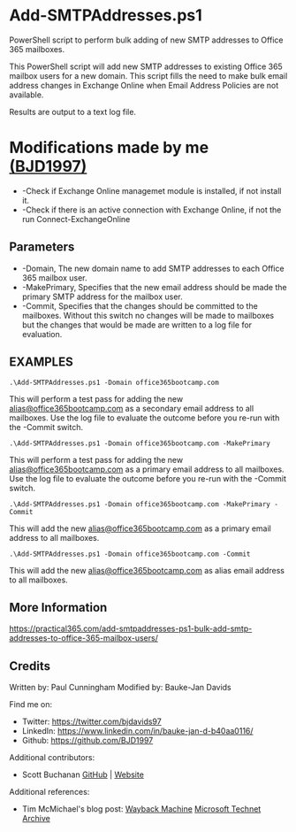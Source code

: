 # Add-SMTPAddresses.ps1
PowerShell script to perform bulk adding of new SMTP addresses to Office 365 mailboxes.

This PowerShell script will add new SMTP addresses to existing Office 365 mailbox users for a new domain. This script fills the need to make bulk email address changes in Exchange Online when Email Address Policies are not available.

Results are output to a text log file.

# Modifications made by me [(BJD1997)](https://github.com/BJD1997)

- -Check if Exchange Online managemet module is installed, if not install it.
- -Check if there is an active connection with Exchange Online, if not the run Connect-ExchangeOnline

## Parameters

- -Domain, The new domain name to add SMTP addresses to each Office 365 mailbox user.
- -MakePrimary, Specifies that the new email address should be made the primary SMTP address for the mailbox user.
- -Commit, Specifies that the changes should be committed to the mailboxes. Without this switch no changes will be made to mailboxes but the changes that would be made are written to a log file for evaluation.

## EXAMPLES
```
.\Add-SMTPAddresses.ps1 -Domain office365bootcamp.com
```
This will perform a test pass for adding the new alias@office365bootcamp.com as a secondary email address
to all mailboxes. Use the log file to evaluate the outcome before you re-run with the -Commit switch.

```
.\Add-SMTPAddresses.ps1 -Domain office365bootcamp.com -MakePrimary
```
This will perform a test pass for adding the new alias@office365bootcamp.com as a primary email address
to all mailboxes. Use the log file to evaluate the outcome before you re-run with the -Commit switch.

```
.\Add-SMTPAddresses.ps1 -Domain office365bootcamp.com -MakePrimary -Commit
```
This will add the new alias@office365bootcamp.com as a primary email address
to all mailboxes.

```
.\Add-SMTPAddresses.ps1 -Domain office365bootcamp.com -Commit
```
This will add the new alias@office365bootcamp.com as alias email address
to all mailboxes.

## More Information
https://practical365.com/add-smtpaddresses-ps1-bulk-add-smtp-addresses-to-office-365-mailbox-users/

## Credits
Written by: Paul Cunningham
Modified by: Bauke-Jan Davids

Find me on:

* Twitter:	https://twitter.com/bjdavids97
* LinkedIn:	https://www.linkedin.com/in/bauke-jan-d-b40aa0116/
* Github:	https://github.com/BJD1997


Additional contributors:
- Scott Buchanan [GitHub](https://github.com/scottsb) | [Website](https://buchanan.works/)

Additional references:

- Tim McMichael's blog post: [Wayback Machine](https://web.archive.org/web/20160115155810/http://blogs.technet.com/b/timmcmic/archive/2015/05/17/office-365-bulk-update-email-addresses.aspx) [Microsoft Technet Archive](https://docs.microsoft.com/nl-nl/archive/blogs/timmcmic/office-365-bulk-update-email-addresses)
